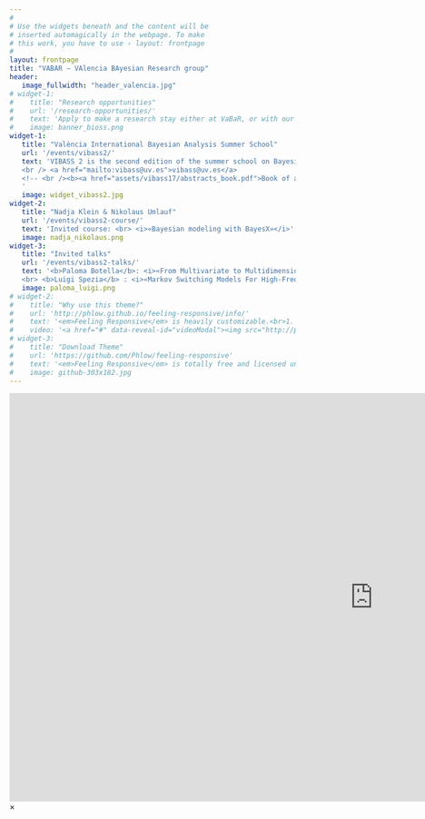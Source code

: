 ```yaml
---
#
# Use the widgets beneath and the content will be
# inserted automagically in the webpage. To make
# this work, you have to use › layout: frontpage
#
layout: frontpage
title: "VABAR – VAlencia BAyesian Research group"
header:
   image_fullwidth: "header_valencia.jpg"
# widget-1:
#    title: "Research opportunities"
#    url: '/research-opportunities/'
#    text: 'Apply to make a research stay either at VaBaR, or with our partners BioSS in Scotland.'
#    image: banner_bioss.png
widget-1:
   title: "València International Bayesian Analysis Summer School"
   url: '/events/vibass2/'
   text: 'VIBASS 2 is the second edition of the summer school on Bayesian Statistics to be held from 16th until 20th July 2018 in València (Spain). VIBASS offers an opportunity to be introduced into the Bayesian reasoning without previous knowledge in the subject.
   <br /> <a href="mailto:vibass@uv.es">vibass@uv.es</a>
   <!-- <br /><b><a href="assets/vibass17/abstracts_book.pdf">Book of abstracts</a></b> -->
   '
   image: widget_vibass2.jpg
widget-2:
   title: "Nadja Klein & Nikolaus Umlauf"
   url: '/events/vibass2-course/'
   text: 'Invited course: <br> <i>«Bayesian modeling with BayesX»</i>'
   image: nadja_nikolaus.png
widget-3:
   title: "Invited talks"
   url: '/events/vibass2-talks/'
   text: '<b>Paloma Botella</b>: <i>«From Multivariate to Multidimensional Bayesian Disease Mapping»</i> Conselleria de Sanitat Universal i Salut Pública
   <br> <b>Luigi Spezia</b> : <i>«Markov Switching Models For High-Frequency Time Series From Automatic Monitoring Of Animals»</i> Biomathematics and Statistics Scotland, BioSS, Aberdeen, UK'
   image: paloma_luigi.png
# widget-2:
#    title: "Why use this theme?"
#    url: 'http://phlow.github.io/feeling-responsive/info/'
#    text: '<em>Feeling Responsive</em> is heavily customizable.<br>1. Language-Support :)<br>2. Optimized for speed and it&#39;s responsive.<br>3. Built on <a href="http://foundation.zurb.com/">Foundation Framework</a>.<br>4. Seven different Headers.<br>5. Customizable navigation, footer,...'
#    video: '<a href="#" data-reveal-id="videoModal"><img src="http://phlow.github.io/feeling-responsive/images/start-video-feeling-responsive-302x182.jpg" width="302" height="182" alt=""></a>'
# widget-3:
#    title: "Download Theme"
#    url: 'https://github.com/Phlow/feeling-responsive'
#    text: '<em>Feeling Responsive</em> is totally free and licensed under the MIT License. Make it your own and do with it what you want. Grab your copy or clone it at GitHub and start your website with it. Then tell me via Twitter <a href="http://twitter.com/phlow">@phlow</a>.'
#    image: github-303x182.jpg
---
```



<div id="videoModal" class="reveal-modal large" data-reveal="">
  <div class="flex-video widescreen vimeo" style="display: block;">
    <iframe width="1280" height="720" src="https://www.youtube.com/embed/3b5zCFSmVvU" frameborder="0" allowfullscreen></iframe>
  </div>
  <a class="close-reveal-modal">&#215;</a>
</div>

